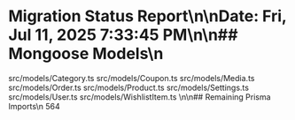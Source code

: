 # Migration Status Report\n\nDate: Fri, Jul 11, 2025  7:33:45 PM\n\n## Mongoose Models\n
src/models/Category.ts
src/models/Coupon.ts
src/models/Media.ts
src/models/Order.ts
src/models/Product.ts
src/models/Settings.ts
src/models/User.ts
src/models/WishlistItem.ts
\n\n## Remaining Prisma Imports\n
564
